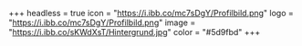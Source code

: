 +++
headless = true
icon = "https://i.ibb.co/mc7sDgY/Profilbild.png"
logo = "https://i.ibb.co/mc7sDgY/Profilbild.png"
image = "https://i.ibb.co/sKWdXsT/Hintergrund.jpg"
color = "#5d9fbd"
+++

